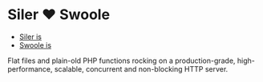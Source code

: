 # Siler ❤️ Swoole

* [Siler is](https://github.com/leocavalcante/siler)
* [Swoole is](https://www.swoole.co.uk/)

Flat files and plain-old PHP functions rocking on a production-grade, high-performance, scalable, concurrent and non-blocking HTTP server.